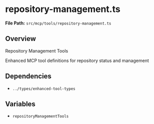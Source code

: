 # repository-management.ts

**File Path:** `src/mcp/tools/repository-management.ts`

## Overview

Repository Management Tools

Enhanced MCP tool definitions for repository status and management

## Dependencies

- `../types/enhanced-tool-types`

## Variables

- `repositoryManagementTools`

